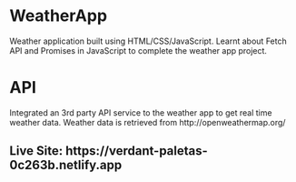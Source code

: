 # WeatherApp
Weather application built using HTML/CSS/JavaScript.
Learnt about Fetch API and Promises in JavaScript to complete the weather app project.
<h1> API </h1>
Integrated an 3rd party API service to the weather app to get real time weather data.
Weather data is retrieved from http://openweathermap.org/
<h2> Live Site: https://verdant-paletas-0c263b.netlify.app </h2>


